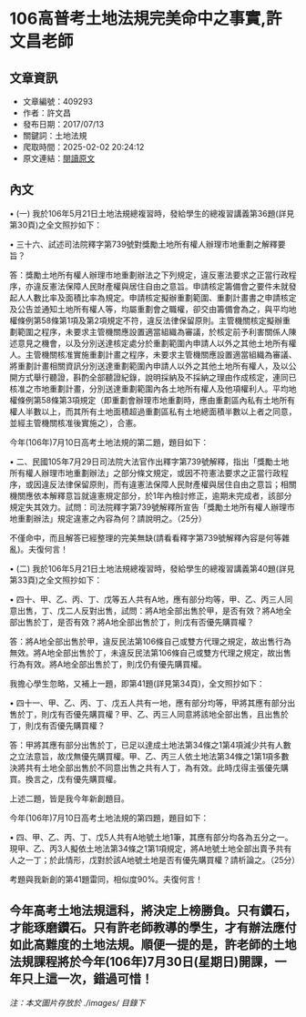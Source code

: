 # 106高普考土地法規完美命中之事實,許文昌老師

## 文章資訊
- 文章編號：409293
- 作者：許文昌
- 發布日期：2017/07/13
- 關鍵詞：土地法規
- 爬取時間：2025-02-02 20:24:12
- 原文連結：[閱讀原文](https://real-estate.get.com.tw/Columns/detail.aspx?no=409293)

## 內文
• (一) 我於106年5月21日土地法規總複習時，發給學生的總複習講義第36題(詳見第30頁)之全文照抄如下：

• 三十六、試述司法院釋字第739號對獎勵土地所有權人辦理市地重劃之解釋要旨？

答：獎勵土地所有權人辦理市地重劃辦法之下列規定，違反憲法要求之正當行政程序，亦違反憲法保障人民財產權與居住自由之意旨。申請核定籌備會之要件未就發起人人數比率及面積比率為規定。申請核定擬辦重劃範圍、重劃計畫書之申請核定及公告並通知土地所有權人等，均屬重劃會之職權，卻交由籌備會為之，與平均地權條例第58條第1項及第2項規定不符，違反法律保留原則。主管機關核定擬辦重劃範圍之程序，未要求主管機關應設置適當組織為審議，於核定前予利害關係人陳述意見之機會，以及分別送達核定處分於重劃範圍內申請人以外之其他土地所有權人。主管機關核准實施重劃計畫之程序，未要求主管機關應設置適當組織為審議、將重劃計畫相關資訊分別送達重劃範圍內申請人以外之其他土地所有權人，及以公開方式舉行聽證，斟酌全部聽證紀錄，說明採納及不採納之理由作成核定，連同已核准之市地重劃計畫，分別送達重劃範圍內各土地所有權人及他項權利人。平均地權條例第58條第3項規定（即重劃會辦理市地重劃時，應由重劃區內私有土地所有權人半數以上，而其所有土地面積超過重劃區私有土地總面積半數以上者之同意，並經主管機關核准後實施之），合憲。

今年(106年)7月10日高考土地法規的第二題，題目如下：

• 二、民國105年7月29日司法院大法官作出釋字第739號解釋，指出「獎勵土地所有權人辦理市地重劃辦法」之部分條文規定，或因不符憲法要求之正當行政程序，或因違反法律保留原則，而有違憲法保障人民財產權與居住自由之意旨；相關機關應依本解釋意旨就違憲規定部分，於1年內檢討修正，逾期未完成者，該部分規定失其效力。試問：司法院釋字第739號解釋所宣告「獎勵土地所有權人辦理市地重劃辦法」規定違憲之內容為何？請說明之。（25分）

不僅命中，而且解答已經整理的完美無缺(請看看釋字第739號解釋內容是何等雜亂)。夫復何言！

• (二) 我於106年5月21日土地法規總複習時，發給學生的總複習講義第40題(詳見第33頁)之全文照抄如下：

• 四十、甲、乙、丙、丁、戊等五人共有A地，應有部分均等，甲、乙、丙三人同意出售，丁、戊二人反對出售，試問：將A地全部出售於甲，是否有效？將A地全部出售於丁，是否有效？將A地全部出售於丁，則戊有否優先購買權？

答：將A地全部出售於甲，違反民法第106條自己或雙方代理之規定，故出售行為無效。將A地全部出售於丁，未違反民法第106條自己或雙方代理之規定，故出售行為有效。將A地全部出售於丁，則戊仍有優先購買權。

我擔心學生忽略，又補上一題，即第41題(詳見第34頁)，全文照抄如下：

• 四十一、甲、乙、丙、丁、戊五人共有一地，應有部分均等，甲將其應有部分出售於丁，則戊有否優先購買權？甲、乙、丙三人同意將該地全部出售，且出售於丁，則戊有否優先購買權？

答：甲將其應有部分出售於丁，已足以達成土地法第34條之1第4項減少共有人數之立法意旨，故戊無優先購買權。甲、乙、丙三人依土地法第34條之1第1項多數決將共有土地全部出售於不同意出售之共有人丁，為有效。此時戊得主張優先購買。換言之，戊有優先購買權。

上述二題，皆是我今年新創題目。

今年(106年)7月10日高考土地法規的第四題，題目如下：

• 四、甲、乙、丙、丁、戊5人共有A地號土地1筆，其應有部分均各為五分之一。現甲、乙、丙3人擬依土地法第34條之1第1項規定，將A地號土地全部出賣予共有人之一丁；於此情形，戊對於該A地號土地是否有優先購買權？請析論之。（25分）

考題與我新創的第41題雷同，相似度90%。夫復何言！

今年高考土地法規這科，將決定上榜勝負。只有鑽石，才能琢磨鑽石。只有許老師教導的學生，才有辦法應付如此高難度的土地法規。順便一提的是，許老師的土地法規課程將於今年(106年)7月30日(星期日)開課，一年只上這一次，錯過可惜！
---
*注：本文圖片存放於 ./images/ 目錄下*
